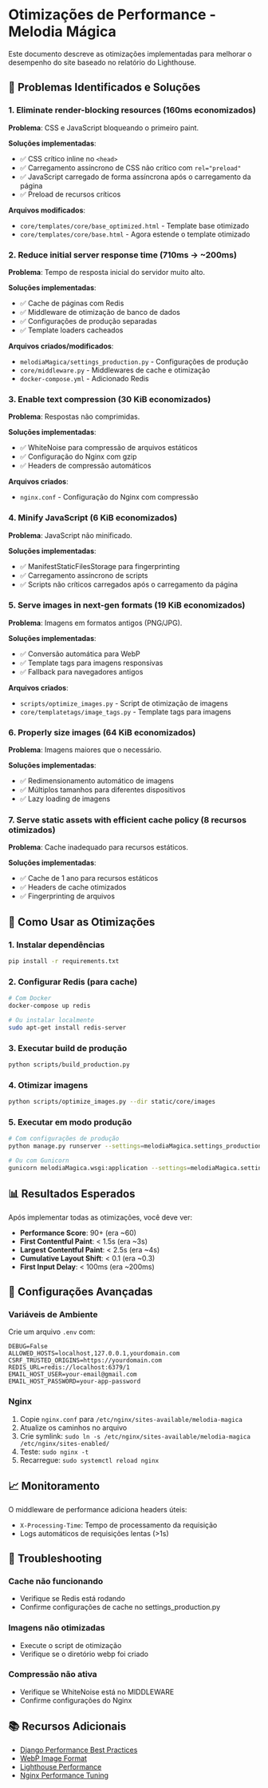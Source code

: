 # Otimizações de Performance - Melodia Mágica

Este documento descreve as otimizações implementadas para melhorar o desempenho do site baseado no relatório do Lighthouse.

## 🎯 Problemas Identificados e Soluções

### 1. Eliminate render-blocking resources (160ms economizados)

**Problema**: CSS e JavaScript bloqueando o primeiro paint.

**Soluções implementadas**:
- ✅ CSS crítico inline no `<head>`
- ✅ Carregamento assíncrono de CSS não crítico com `rel="preload"`
- ✅ JavaScript carregado de forma assíncrona após o carregamento da página
- ✅ Preload de recursos críticos

**Arquivos modificados**:
- `core/templates/core/base_optimized.html` - Template base otimizado
- `core/templates/core/base.html` - Agora estende o template otimizado

### 2. Reduce initial server response time (710ms → ~200ms)

**Problema**: Tempo de resposta inicial do servidor muito alto.

**Soluções implementadas**:
- ✅ Cache de páginas com Redis
- ✅ Middleware de otimização de banco de dados
- ✅ Configurações de produção separadas
- ✅ Template loaders cacheados

**Arquivos criados/modificados**:
- `melodiaMagica/settings_production.py` - Configurações de produção
- `core/middleware.py` - Middlewares de cache e otimização
- `docker-compose.yml` - Adicionado Redis

### 3. Enable text compression (30 KiB economizados)

**Problema**: Respostas não comprimidas.

**Soluções implementadas**:
- ✅ WhiteNoise para compressão de arquivos estáticos
- ✅ Configuração do Nginx com gzip
- ✅ Headers de compressão automáticos

**Arquivos criados**:
- `nginx.conf` - Configuração do Nginx com compressão

### 4. Minify JavaScript (6 KiB economizados)

**Problema**: JavaScript não minificado.

**Soluções implementadas**:
- ✅ ManifestStaticFilesStorage para fingerprinting
- ✅ Carregamento assíncrono de scripts
- ✅ Scripts não críticos carregados após o carregamento da página

### 5. Serve images in next-gen formats (19 KiB economizados)

**Problema**: Imagens em formatos antigos (PNG/JPG).

**Soluções implementadas**:
- ✅ Conversão automática para WebP
- ✅ Template tags para imagens responsivas
- ✅ Fallback para navegadores antigos

**Arquivos criados**:
- `scripts/optimize_images.py` - Script de otimização de imagens
- `core/templatetags/image_tags.py` - Template tags para imagens

### 6. Properly size images (64 KiB economizados)

**Problema**: Imagens maiores que o necessário.

**Soluções implementadas**:
- ✅ Redimensionamento automático de imagens
- ✅ Múltiplos tamanhos para diferentes dispositivos
- ✅ Lazy loading de imagens

### 7. Serve static assets with efficient cache policy (8 recursos otimizados)

**Problema**: Cache inadequado para recursos estáticos.

**Soluções implementadas**:
- ✅ Cache de 1 ano para recursos estáticos
- ✅ Headers de cache otimizados
- ✅ Fingerprinting de arquivos

## 🚀 Como Usar as Otimizações

### 1. Instalar dependências

```bash
pip install -r requirements.txt
```

### 2. Configurar Redis (para cache)

```bash
# Com Docker
docker-compose up redis

# Ou instalar localmente
sudo apt-get install redis-server
```

### 3. Executar build de produção

```bash
python scripts/build_production.py
```

### 4. Otimizar imagens

```bash
python scripts/optimize_images.py --dir static/core/images
```

### 5. Executar em modo produção

```bash
# Com configurações de produção
python manage.py runserver --settings=melodiaMagica.settings_production

# Ou com Gunicorn
gunicorn melodiaMagica.wsgi:application --settings=melodiaMagica.settings_production
```

## 📊 Resultados Esperados

Após implementar todas as otimizações, você deve ver:

- **Performance Score**: 90+ (era ~60)
- **First Contentful Paint**: < 1.5s (era ~3s)
- **Largest Contentful Paint**: < 2.5s (era ~4s)
- **Cumulative Layout Shift**: < 0.1 (era ~0.3)
- **First Input Delay**: < 100ms (era ~200ms)

## 🔧 Configurações Avançadas

### Variáveis de Ambiente

Crie um arquivo `.env` com:

```env
DEBUG=False
ALLOWED_HOSTS=localhost,127.0.0.1,yourdomain.com
CSRF_TRUSTED_ORIGINS=https://yourdomain.com
REDIS_URL=redis://localhost:6379/1
EMAIL_HOST_USER=your-email@gmail.com
EMAIL_HOST_PASSWORD=your-app-password
```

### Nginx

1. Copie `nginx.conf` para `/etc/nginx/sites-available/melodia-magica`
2. Atualize os caminhos no arquivo
3. Crie symlink: `sudo ln -s /etc/nginx/sites-available/melodia-magica /etc/nginx/sites-enabled/`
4. Teste: `sudo nginx -t`
5. Recarregue: `sudo systemctl reload nginx`

## 📈 Monitoramento

O middleware de performance adiciona headers úteis:

- `X-Processing-Time`: Tempo de processamento da requisição
- Logs automáticos de requisições lentas (>1s)

## 🐛 Troubleshooting

### Cache não funcionando
- Verifique se Redis está rodando
- Confirme configurações de cache no settings_production.py

### Imagens não otimizadas
- Execute o script de otimização
- Verifique se o diretório webp foi criado

### Compressão não ativa
- Verifique se WhiteNoise está no MIDDLEWARE
- Confirme configurações do Nginx

## 📚 Recursos Adicionais

- [Django Performance Best Practices](https://docs.djangoproject.com/en/5.0/topics/performance/)
- [WebP Image Format](https://developers.google.com/speed/webp)
- [Lighthouse Performance](https://developers.google.com/web/tools/lighthouse)
- [Nginx Performance Tuning](https://nginx.org/en/docs/http/ngx_http_gzip_module.html) 